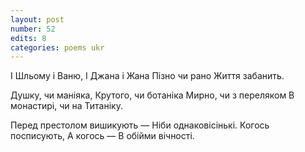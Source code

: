 ```yaml
---
layout: post
number: 52
edits: 8
categories: poems ukr
---
```


І Шльому і Ваню,
І Джана і Жана
Пізно чи рано
Життя забанить.

Душку, чи маніяка,
Крутого, чи ботаніка
Мирно, чи з переляком
В монастирі, чи на Титаніку.

Перед престолом вишикують —
Ніби однаковісінькі.
Когось посписують,
А когось —
В обійми вічності.
